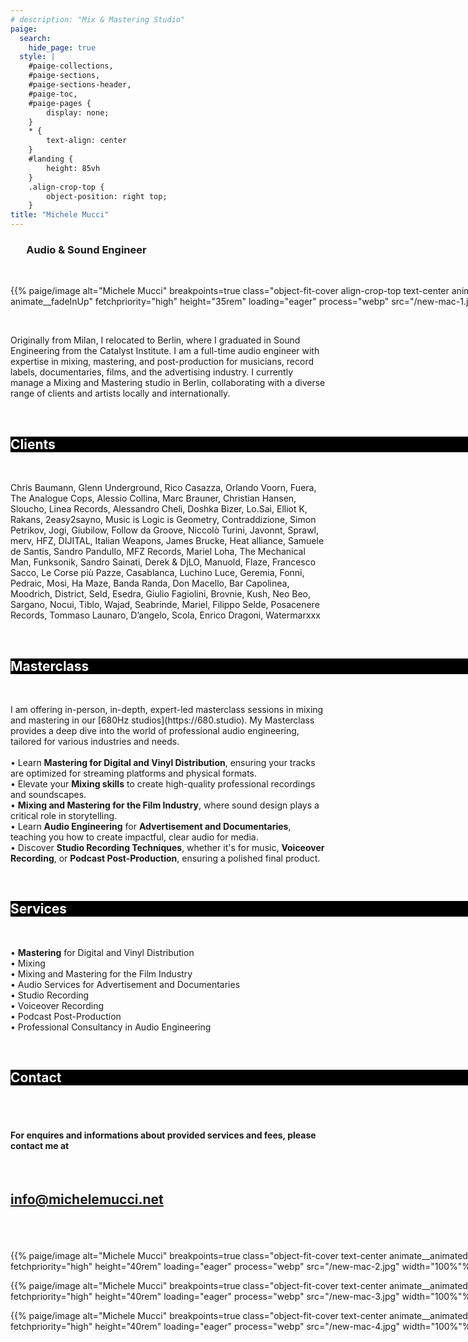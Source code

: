 ```yaml
---
# description: "Mix & Mastering Studio"
paige:
  search:
    hide_page: true
  style: |
    #paige-collections,
    #paige-sections,
    #paige-sections-header,
    #paige-toc,
    #paige-pages {
        display: none;
    }
    * {
        text-align: center
    }
    #landing {
        height: 85vh
    }
    .align-crop-top {
        object-position: right top;
    }
title: "Michele Mucci"
---
```


<!-- <div id="landing"> -->

<a id="info" href="#info"></a>

<div style="width: 90%; margin-left: auto; margin-right: auto">
<h3 class="display-5 h2 text-center animate__animated animate__fadeInDown px-16">Audio & Sound Engineer</h3>
</div>


<br>

<div class="justify-content-center row" style="width: 100vw; margin-left: 0px; margin-right: 0px">
    <div class="col col-auto col-lg-8 col-sm-12 px-0" >
    <p>{{% paige/image alt="Michele Mucci" breakpoints=true class="object-fit-cover align-crop-top text-center  animate__animated animate__fadeInUp" fetchpriority="high" height="35rem" loading="eager" process="webp" src="/new-mac-1.jpg" width="100%"%}}</p>
    </div>
</div>
<br>

<div class="container-fluid animate__animated animate__fadeInUp">
    <div class="justify-content-center row">
        <div class="col col-auto col-lg-8 px-16">
            <p class="lead" style="text-align: left">
            Originally from Milan, I relocated to Berlin, where I graduated in Sound Engineering from the Catalyst Institute. I am a full-time audio engineer with expertise in mixing, mastering, and post-production for musicians, record labels, documentaries, films, and the advertising industry. I currently manage a Mixing and Mastering studio in Berlin, collaborating with a diverse range of clients and artists locally and internationally.
            </p>
        </div>
    </div>
</div>

<!-- </div> -->

</br>


<div style="background-color: #000; color: #fff; width: 100vw" class="animate__animated">
<h2 class="display-6 fw-bold h2 py-3" id="clients">Clients</h2>
</div>

</br>

<div class="container-fluid">
    <div class="justify-content-center row">
        <div class="col col-auto col-lg-8 px-16">
            <p class="lead" style="text-align: left">
Chris Baumann,
Glenn Underground,
Rico Casazza,
Orlando Voorn,
Fuera,
The Analogue Cops,
Alessio Collina,
Marc Brauner,
Christian Hansen,
Sloucho,
Linea Records,
Alessandro Cheli,
Doshka Bizer,
Lo.Sai,
Elliot K,
Rakans,
2easy2sayno,
Music is Logic is Geometry,
Contraddizione,
Simon Petrikov,
Jogi,
Giubilow,
Follow da Groove,
Niccolò Turini,
Javonnt,
Sprawl,
merv,
HFZ,
DIJITAL,
Italian Weapons,
James Brucke,
Heat alliance,
Samuele de Santis,
Sandro Pandullo,
MFZ Records,
Mariel Loha,
The Mechanical Man,
Funksonik,
Sandro Sainati,
Derek & DjLO,
Manuold,
Flaze,
Francesco Sacco,
Le Corse più Pazze,
Casablanca,
Luchino Luce,
Geremia,
Fonni,
Pedraic,
Mosi,
Ha Maze,
Banda Randa,
Don Macello,
Bar Capolinea,
Moodrich,
District,
Seld,
Esedra,
Giulio Fagiolini,
Brovnie,
Kush,
Neo Beo,
Sargano,
Nocui,
Tiblo,
Wajad,
Seabrinde,
Mariel,
Filippo Selde,
Posacenere Records,
Tommaso Launaro,
D’angelo,
Scola,
Enrico Dragoni,
Watermarxxx
</p>
</div>
</div>
</div>

</br>

<div style="background-color: #000; color: #fff; width: 100vw" class="animate__animated">
<h2 class="display-6 fw-bold h2 py-3" id="masterclass">Masterclass</h2>
</div>
</br>



<div class="container-fluid">
    <div class="justify-content-center row">
        <div class="col col-auto col-lg-8 px-16">
            <p class="lead" style="text-align: left">
I am offering in-person, in-depth, expert-led masterclass sessions in mixing and mastering in our [680Hz studios](https://680.studio).
My Masterclass provides a deep dive into the world of professional audio engineering, tailored for various industries and needs. </br></br>
• Learn <b>Mastering for Digital and Vinyl Distribution</b>, ensuring your tracks are optimized for streaming platforms and physical formats. </br>
• Elevate your <b>Mixing skills</b> to create high-quality professional recordings and soundscapes. </br>
• <b>Mixing and Mastering for the Film Industry</b>, where sound design plays a critical role in storytelling. </br>
• Learn <b>Audio Engineering</b> for <b>Advertisement and Documentaries</b>, teaching you how to create impactful, clear audio for media. </br>
• Discover <b>Studio Recording Techniques</b>, whether it's for music, <b>Voiceover Recording</b>, or <b>Podcast Post-Production</b>, ensuring a polished final product. </br>
</p>
</div>
</div>
</div>
</br>

<div style="background-color: #000; color: #fff; width: 100vw" class="animate__animated">
<h2 class="display-6 fw-bold h2 py-3" id="services">Services</h2>
</div>
</br>


<div class="container-fluid">
    <div class="justify-content-center row">
        <div class="col col-auto col-lg-8 px-16">
            <p class="lead" style="text-align: left">
• <b>Mastering</b> for Digital and Vinyl Distribution <br/>
• Mixing <br/>
• Mixing and Mastering for the Film Industry <br/>
• Audio Services for Advertisement and Documentaries <br/>
• Studio Recording <br/>
• Voiceover Recording <br/>
• Podcast Post-Production <br/>
• Professional Consultancy in Audio Engineering <br/>
</p>
</div>
</div>
</div>
</br>


<div style="background-color: #000; color: #fff; width: 100vw" class="animate__animated">
<h2 class="display-6 fw-bold h2 py-3" id="contact">Contact</h2>
</div>
</br>
</br>

<div class="container-fluid">
    <div class="justify-content-center row">
        <div class="col col-auto col-lg-8 px-16">
<h4>
<b>For enquires and informations about provided services and fees, please contact me at</b>
</h4>

</br>

<h2>
<b>

[info@michelemucci.net](mailto:info@michelemucci.net)

</b>
</h2>

</div>
</div>
</div>

</br>
</br>

<div class="justify-content-center row my-0 py-0" style="width: 100vw; margin-left: 0px; margin-right: 0px">
    <div class="col col-auto col-lg-8 col-sm-12 px-0">
    <p>{{% paige/image alt="Michele Mucci" breakpoints=true class="object-fit-cover text-center animate__animated animate__fadeInUp" fetchpriority="high" height="40rem" loading="eager" process="webp" src="/new-mac-2.jpg" width="100%"%}}</p>
    </div>
</div>

<!-- <div class="justify-content-center row my-0 py-0" style="width: 100vw; margin-left: 0px; margin-right: 0px">
    <div class="col col-auto col-lg-8 col-sm-12 px-0">
    <p>{{% paige/image alt="Michele Mucci" breakpoints=true class="object-fit-cover text-center animate__animated animate__fadeInUp" fetchpriority="high" height="45rem" loading="eager" process="webp" src="/michele-3.jpg" width="100%"%}}</p>
    </div>
</div> -->

<div class="justify-content-center row my-0 py-0" style="width: 100vw; margin-left: 0px; margin-right: 0px">
    <div class="col col-auto col-lg-8 col-sm-12 px-0">
    <p>{{% paige/image alt="Michele Mucci" breakpoints=true class="object-fit-cover text-center animate__animated animate__fadeInUp" fetchpriority="high" height="40rem" loading="eager" process="webp" src="/new-mac-3.jpg" width="100%"%}}</p>
    </div>
</div>

<div class="justify-content-center row my-0 py-0" style="width: 100vw; margin-left: 0px; margin-right: 0px">
    <div class="col col-auto col-lg-8 col-sm-12 px-0">
    <p>{{% paige/image alt="Michele Mucci" breakpoints=true class="object-fit-cover text-center animate__animated animate__fadeInUp" fetchpriority="high" height="40rem" loading="eager" process="webp" src="/new-mac-4.jpg" width="100%"%}}</p>
    </div>
</div>




<div style="">

</br>
</br>
</br>

</div>
